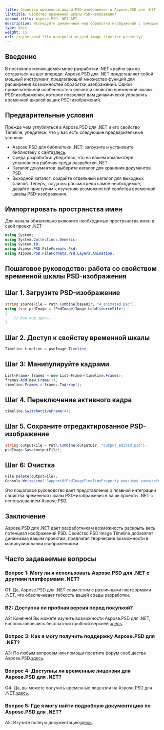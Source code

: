 ```yaml
---
title: Свойство временной шкалы PSD-изображения в Aspose.PSD для .NET
linktitle: Свойство временной шкалы PSD-изображения
second_title: Aspose.PSD .NET API
description: Исследуйте динамичный мир обработки изображений с помощью Aspose.PSD для .NET. Управляйте временными рамками PSD без особых усилий. Загрузите библиотеку прямо сейчас!
type: docs
weight: 15
url: /ru/net/psd-file-manipulation/psd-image-timeline-property/
---
```

## Введение
В постоянно меняющемся мире разработки .NET крайне важно оставаться на шаг впереди. Aspose.PSD для .NET представляет собой мощный инструмент, предлагающий множество функций для расширения возможностей обработки изображений. Одной примечательной особенностью является свойство временной шкалы PSD-изображения, которое позволяет вам динамически управлять временной шкалой ваших PSD-изображений.
## Предварительные условия
Прежде чем углубляться в Aspose.PSD для .NET и его свойство Timeline, убедитесь, что у вас есть следующие предварительные условия:
-  Aspose.PSD для библиотеки .NET: загрузите и установите библиотеку с сайта[здесь](https://releases.aspose.com/psd/net/).
- Среда разработки: убедитесь, что на вашем компьютере установлена рабочая среда разработки .NET.
- Каталог документов: выберите каталог для хранения документов PSD.
- Выходной каталог: создайте отдельный каталог для выходных файлов.
Теперь, когда мы рассмотрели самое необходимое, давайте приступим к изучению возможностей свойства временной шкалы PSD-изображения.
## Импортировать пространства имен
Для начала обязательно включите необходимые пространства имен в свой проект .NET:
```csharp
using System;
using System.Collections.Generic;
using System.IO;
using Aspose.PSD.FileFormats.Psd;
using Aspose.PSD.FileFormats.Psd.Layers.Animation;
```
## Пошаговое руководство: работа со свойством временной шкалы PSD-изображения

## Шаг 1. Загрузите PSD-изображение
```csharp
string sourceFile = Path.Combine(baseDir, "4_animated.psd");
using (var psdImage = (PsdImage)Image.Load(sourceFile))
{
    // Ваш код здесь...
}
```
## Шаг 2. Доступ к свойству временной шкалы
```csharp
Timeline timeline = psdImage.Timeline;
```
## Шаг 3: Манипулируйте кадрами
```csharp
List<Frame> frames = new List<Frame>(timeline.Frames);
frames.Add(new Frame());
timeline.Frames = frames.ToArray();
```
## Шаг 4. Переключение активного кадра
```csharp
timeline.SwitchActiveFrame(4);
```
## Шаг 5. Сохраните отредактированное PSD-изображение
```csharp
string outputFile = Path.Combine(outputDir, "output_edited.psd");
psdImage.Save(outputFile);
```
## Шаг 6: Очистка
```csharp
File.Delete(outputFile);
Console.WriteLine("SupportOfPsdImageTimelineProperty executed successfully");
```
Это пошаговое руководство дает представление о плавной интеграции свойства временной шкалы PSD-изображения в ваши проекты .NET с использованием Aspose.PSD.
## Заключение

Aspose.PSD для .NET дает разработчикам возможность раскрыть весь потенциал изображений PSD. Свойство PSD Image Timeline добавляет динамизма вашим проектам, предлагая творческие возможности в манипулировании изображениями.

## Часто задаваемые вопросы

### Вопрос 1: Могу ли я использовать Aspose.PSD для .NET с другими платформами .NET?

О1: Да, Aspose.PSD для .NET совместим с различными платформами .NET, что обеспечивает гибкость вашей среды разработки.

### В2: Доступна ли пробная версия перед покупкой?

 А2: Конечно! Вы можете изучить возможности Aspose.PSD для .NET, воспользовавшись бесплатной пробной версией.[здесь](https://releases.aspose.com/).

### Вопрос 3: Как я могу получить поддержку Aspose.PSD для .NET?

 A3: По любым вопросам или помощи посетите форум сообщества Aspose.PSD.[здесь](https://forum.aspose.com/c/psd/34).

### Вопрос 4: Доступны ли временные лицензии для Aspose.PSD для .NET?

 О4: Да, вы можете получить временные лицензии на Aspose.PSD для .NET.[здесь](https://purchase.aspose.com/temporary-license/).

### Вопрос 5: Где я могу найти подробную документацию по Aspose.PSD для .NET?

 A5: Изучите полную документацию[здесь](https://reference.aspose.com/psd/net/).